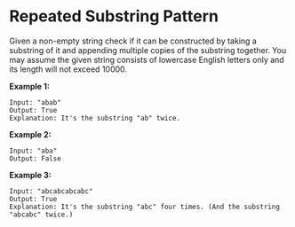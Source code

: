 # Repeated Substring Pattern

Given a non-empty string check if it can be constructed by taking a substring of it and appending multiple copies of the substring together. You may assume the given string consists of lowercase English letters only and its length will not exceed 10000.

__Example 1:__

```pseudo
Input: "abab"
Output: True
Explanation: It's the substring "ab" twice.
```

__Example 2:__

```pseudo
Input: "aba"
Output: False
```

__Example 3:__

```pseudo
Input: "abcabcabcabc"
Output: True
Explanation: It's the substring "abc" four times. (And the substring "abcabc" twice.)
```